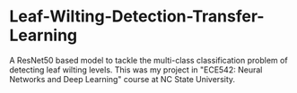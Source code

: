 # Leaf-Wilting-Detection-Transfer-Learning
A ResNet50 based model to tackle the multi-class classification problem of detecting leaf wilting levels. This was my project in "ECE542: Neural Networks and Deep Learning" course at NC State University.
